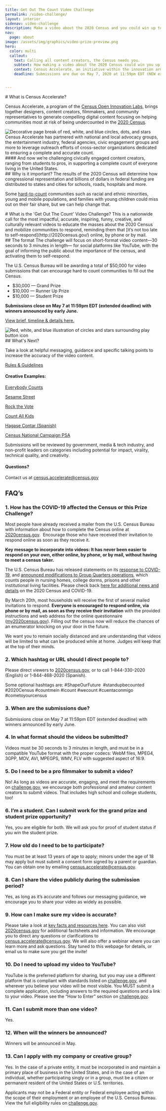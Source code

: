 ```yaml
---
title: Get Out The Count Video Challenge
permalink: /video-challenge/
layout: interior
sidenav: video-challenge
description: Make a video about the 2020 Census and you could win up to $30,000!
nav:
  page: about
image: /assets/img/graphics/video-prize-preview.png
hero:
  color: multi
  callout:
    text: Calling all content creators, the Census needs you.
    subtext: How making a video about the 2020 Census could win you up to $30,000
    context: Census Accelerate, an initiative within the innovation arm of the U.S. Census Bureau, has launched its first-ever video prize competition to reward the most engaging, impactful and informative videos about the 2020 Census - with a total of $50,000 in cash prizes.
    deadline: Submissions are due on May 7, 2020 at 11:59pm EDT (NEW extended deadline)


---
```

<section class="usa-section usa-content">

<div class="usa-width-three-fourths bottom-space" markdown="1"  id="background" >
# What is Census Accelerate?

Census Accelerate, a program of the [Census Open Innovation Labs](https://opportunity.census.gov/coil), brings together designers, content creators, filmmakers, and community representatives to generate compelling digital content focusing on helping communities most at risk of being undercounted in the [2020 Census](http://2020census.gov/).
</div>

<div class="usa-width-two-thirds top-space bottom-space">
<img src="{{site.baseurl}}/assets/img/graphics/break-01.png" alt="Decorative page break of red, white, and blue circles, dots, and stars"/>
</div>

<div class="usa-width-three-fourths bottom-space" markdown="1">
Census Accelerate has partnered with national and local advocacy groups, the entertainment industry, federal agencies, civic engagement groups and more to leverage outreach efforts of cross-sector organizations dedicated to ensuring a complete and accurate count.
</div>

<div class="usa-width-three-fourths testimonial  bottom-space" markdown="1">
#### And now we’re challenging civically engaged content creators, ranging from students to pros, in supporting a complete count of everyone living in the United States.
</div>

<div class="usa-width-three-fourths bottom-space" markdown="1">
## Why is it important?
The results of the 2020 Census will determine how congressional representation and billions of dollars in federal funding are distributed to states and cities for schools, roads, hospitals and more.

Some [hard-to-count](https://www.census.gov/newsroom/blogs/director/2018/11/counting_everyoneon.html) communities such as racial and ethnic minorities, young and mobile populations, and families with young children could miss out on their fair share, but we can help change that.

</div>
<div class="usa-width-three-fourths top-space bottom-space" markdown="1" id="accelerate-video-challenge">
# What is the 'Get Out The Count' Video Challenge?
This is a nationwide call for the most impactful, accurate, inspiring, funny, creative, and culturally relevant videos to educate the masses about the 2020 Census and mobilize communities to respond, reminding them that [it’s not too late to self-respond](http://2020census.gov/) online, by phone or by mail.

</div>
<div class="usa-width-three-fourths top-space bottom-space" markdown="1" id="submit-your-video">
## The format
The challenge will focus on short-format video content—30 seconds to 3 minutes in length— for social platforms like YouTube, with the goal of informing the public about the importance of the census, and activating them to self-respond.

The U.S. Census Bureau will be awarding a total of $50,000 for video submissions that can encourage hard to count communities to fill out the Census.

<ul class="usa-sidenav">
  <li class="larger">$30,000 — Grand Prize</li>
  <li class="larger">$10,000 — Runner Up Prize</li>
  <li class="larger">$10,000 — Student Prize</li>
</ul>

<b>Submissions close on May 7 at 11:59pm EDT (extended deadline) with winners announced by early June.</b>

[View brief, timeline & details here.](https://www.challenge.gov/challenge/2020-census-get-out-the-count-video-challenge/)

</div>

<div class="usa-width-two-thirds top-space bottom-space" >
<img src="{{site.baseurl}}/assets/img/graphics/video-contest-icon.png" alt="Red, white, and blue illustration of circles and stars surrounding play button icon"/>
</div>

<div class="usa-width-three-fourths top-space bottom-space" markdown="1">
## What's Next?

Take a look at helpful messaging, guidance and specific talking points to increase the accuracy of the video content.

<a class="usa-button usa-button-big usa-button-primary" href="https://www.challenge.gov/challenge/2020-census-get-out-the-count-video-challenge/" onclick="captureOutboundLink('https://www.challenge.gov/challenge/2020-census-get-out-the-count-video-challenge/'); return false;" target="_blank">Rules & Guidelines</a>

#### Creative Examples:

[Everybody Counts](https://www.youtube.com/watch?v=HLHry2mgMwA)

[Sesame Street](https://www.youtube.com/watch?v=KZmLI7eYjmw)

[Rock the Vote](https://www.youtube.com/watch?v=HMaaH6Suf98&feature=youtu.bev)

[Count All Kids](https://www.youtube.com/watch?v=p6E_nkodhVw)

[Hagase Contar (Spanish)](https://youtube.com/watch?v=5v7ylJoLkCo)

[Census National Campaign PSA](https://youtube.com/watch?v=oXZAe8XYeNQ)


Submissions will be reviewed by government, media & tech industry, and non-profit leaders on categories including potential for impact, virality, technical quality, and creativity.  

#### Questions?
Contact us at [census.accelerate@census.gov](mailto:census.accelerate@census.gov)
</div>

<div class="usa-width-three-fourths top-space bottom-space" markdown="1" id="faq">

# FAQ’s

### 1. How has the COVID-19 affected the Census or this Prize Challenge?

Most people have already received a mailer from the U.S. Census Bureau with information about how to complete the Census online at [2020census.gov](http://2020census.gov/).  Encourage those who have received their invitation to respond online as soon as they receive it.

**Key message to incorporate into videos: It has never been easier to respond on your own, either online, by phone, or by mail, without having to meet a census taker.**

The U.S. Census Bureau has released statements on its [response to COVID-19](https://www.census.gov/newsroom/press-releases/2020/statement-coronavirus.html), and [announced modifications to Group Quarters operations](https://www.census.gov/newsroom/press-releases/2020/modifying-2020-operations-for-counting-college-students.html), which counts people in nursing homes, college dorms, prisons and other institutional living facilities. Please check back [here for additional news and details](https://www.census.gov/newsroom/press-kits/2020/covid-19-census-bureau.html) on the 2020 Census and COVID-19.

By March 20th, most households will receive the first of several mailed invitations to respond. **Everyone is encouraged to respond online, via phone or by mail, as soon as they receive their invitation** with the provided instructions and web address for the online questionnaire ([my2020census.gov](http://my2020census.gov/)). Filling out the census now will reduce the chances of an enumerator knocking on your door in the future.

We want you to remain socially distanced and are understanding that videos will be limited to what can be produced while at home. Judges will keep that at the top of their minds.

### 2. Which hashtag or URL should I direct people to? 

Please direct viewers to [2020census.gov](http://2020census.gov/), or to call 1-844-330-2020 (English) or 1-844-468-2020 (Spanish).

Some optional hashtags are: #ShapeOurFuture  #standupbecounted #2020Census #countmein #icount #wecount #cuentaconmigo #cometoyourcensus

### 3. When are the submissions due?

Submissions close on May 7 at 11:59pm EDT (extended deadline) with winners announced by early June.

### 4. In what format should the videos be submitted?

Videos must be 30 seconds to 3 minutes in length, and must be in a compatible YouTube format with the proper codecs: WebM files, MPEG4, 3GPP, MOV, AVI, MPEGPS, WMV, FLV with suggested aspect of 16:9.

### 5. Do I need to be a pro filmmaker to submit a video?

No! As long as videos are accurate, engaging, and meet the requirements on [challenge.gov](https://www.challenge.gov/challenge/2020-census-get-out-the-count-video-challenge/), we encourage both professional and amateur content creators to submit videos. That includes high school and college students, too!

### 6. I’m a student. Can I submit work for the grand prize and student prize opportunity?

Yes, you are eligible for both. We will ask you for proof of student status if you win the student prize.

### 7. How old do I need to be to participate? 

You must be at least 13 years of age to apply; minors under the age of 18 may apply but must submit a consent form signed by a parent or guardian. You can obtain one by emailing [census.accelerate@census.gov](mailto:census.accelerate@census.gov).

### 8. Can I share the video publicly during the submission period? 

Yes, as long as it’s accurate and follows our messaging guidance, we encourage you to share your video as widely as possible.

### 9. How can I make sure my video is accurate? 

Please take a look at [key facts and resources here](https://www.challenge.gov/assets/document-library/2020-Census-Resource-Guide-GOTC-Video-Prize-Challenge.pdf). You can also visit [2020census.gov](http://2020census.gov/) for additional factsheets and information. We encourage you to direct any questions or clarifications to [census.accelerate@census.gov](mailto:census.accelerate@census.gov). We will also offer a webinar where you can learn more and ask questions. Stay tuned to this webpage for details, or email us to make sure you get the invite!

### 10. Do I need to upload my video to YouTube?

YouTube is the preferred platform for sharing, but you may use a different platform that is compliant with standards listed on [challenge.gov](https://www.challenge.gov/challenge/2020-census-get-out-the-count-video-challenge/), and wherever you believe your video will be most visible. You MUST submit a complete application, including answers to the required questions and a link to your video. Please see the “How to Enter” section on [challenge.gov](https://www.challenge.gov/challenge/2020-census-get-out-the-count-video-challenge/).

### 11. Can I submit more than one video?

Yes.

### 12. When will the winners be announced?

Winners will be announced in May.

### 13. Can I apply with my company or creative group?

Yes. In the case of a private entity, it must be incorporated in and maintain a primary place of business in the United States, and in the case of an individual, whether participating singly or in a group, must be a citizen or permanent resident of the United States or U.S. territories.

Applicants may not be a Federal entity or Federal employee acting within the scope of their employment or an employee of the U.S. Census Bureau. View the full eligibility rules on [challenge.gov](https://www.challenge.gov/challenge/2020-census-get-out-the-count-video-challenge/).
</div>

<div class="usa-width-three-fourths top-space bottom-space" markdown="1">
</div>
